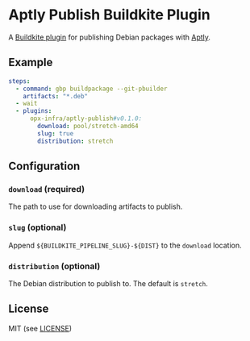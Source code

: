 # Aptly Publish Buildkite Plugin

A [Buildkite plugin](https://buildkite.com/docs/agent/v3/plugins) for publishing Debian packages with [Aptly](https://aptly.info).

## Example

```yaml
steps:
  - command: gbp buildpackage --git-pbuilder
    artifacts: "*.deb"
  - wait
  - plugins:
      opx-infra/aptly-publish#v0.1.0:
        download: pool/stretch-amd64
        slug: true
        distribution: stretch
```

## Configuration

### `download` (required)

The path to use for downloading artifacts to publish.

### `slug` (optional)

Append `${BUILDKITE_PIPELINE_SLUG}-${DIST}` to the `download` location.

### `distribution` (optional)

The Debian distribution to publish to. The default is `stretch`.

## License

MIT (see [LICENSE](LICENSE))

